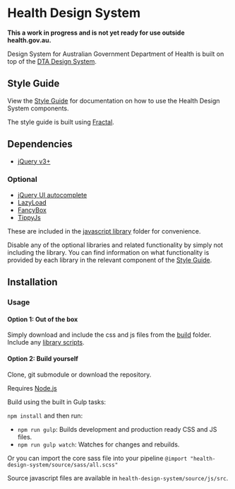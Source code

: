# Health Design System

**This a work in progress and is not yet ready for use outside health.gov.au.**

Design System for Australian Government Department of Health is built on top of the [DTA Design System](https://designsystem.gov.au/).

## Style Guide
View the [Style Guide](https://healthgovau.github.io/health-design-system/) for documentation on how to use the Health Design System components.

The style guide is built using [Fractal](https://github.com/frctl/fractal).

## Dependencies
* [jQuery v3+](https://jquery.com/)

### Optional
* [jQuery UI autocomplete](https://jqueryui.com/download/#!version=1.12.1&components=110000010001000000100000100000000000000000000000)
* [LazyLoad](https://github.com/verlok/lazyload)
* [FancyBox](http://fancyapps.com/fancybox/3/)
* [TippyJs](https://github.com/atomiks/tippyjs)

These are included in the [javascript library](js/libraries) folder for convenience.

Disable any of the optional libraries and related functionality by simply not including the library.
You can find information on what functionality is provided by each library in the relevant component of the [Style Guide](https://healthgovau.github.io/health-design-system/).

## Installation

### Usage

#### Option 1: Out of the box
Simply download and include the css and js files from the [build](build) folder.
Include any [library scripts](build/js/libraries).

#### Option 2: Build yourself
Clone, git submodule or download the repository.

Requires [Node.js](https://nodejs.org/)

Build using the built in Gulp tasks:

`npm install` and then run:
  * `npm run gulp`: Builds development and production ready CSS and JS files.
  * `npm run gulp watch`: Watches for changes and rebuilds.
  
Or you can import the core sass file into your pipeline `@import "health-design-system/source/sass/all.scss"`

Source javascript files are available in `health-design-system/source/js/src`.

